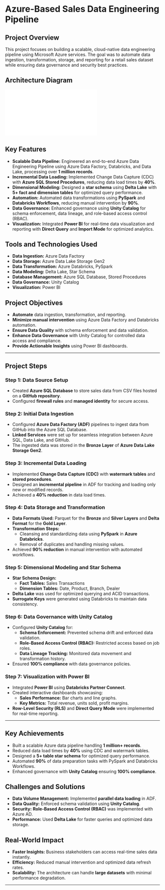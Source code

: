 # Azure-Based Sales Data Engineering Pipeline

## Project Overview
This project focuses on building a scalable, cloud-native data engineering pipeline using Microsoft Azure services. The goal was to automate data ingestion, transformation, storage, and reporting for a retail sales dataset while ensuring data governance and security best practices.

## Architecture Diagram
![Architecture Diagram](./architecture/sales_etl.pdf)

## Key Features
- **Scalable Data Pipeline:** Engineered an end-to-end Azure Data Engineering Pipeline using Azure Data Factory, Databricks, and Data Lake, processing over **1 million records**.
- **Incremental Data Loading:** Implemented Change Data Capture (CDC) with **Azure SQL Stored Procedures**, reducing data load times by **40%**.
- **Dimensional Modeling:** Designed a **star schema** using **Delta Lake** with **5+ fact and dimension tables** for optimized query performance.
- **Automation:** Automated data transformations using **PySpark** and **Databricks Workflows**, reducing manual intervention by **90%**.
- **Data Governance:** Enhanced governance using **Unity Catalog** for schema enforcement, data lineage, and role-based access control (RBAC).
- **Visualization:** Integrated **Power BI** for real-time data visualization and reporting with **Direct Query** and **Import Mode** for optimized analytics.

## Tools and Technologies Used
- **Data Ingestion:** Azure Data Factory
- **Data Storage:** Azure Data Lake Storage Gen2
- **Data Transformation:** Azure Databricks, PySpark
- **Data Modeling:** Delta Lake, Star Schema
- **Database Management:** Azure SQL Database, Stored Procedures
- **Data Governance:** Unity Catalog
- **Visualization:** Power BI

## Project Objectives
- **Automate** data ingestion, transformation, and reporting.
- **Minimize manual intervention** using Azure Data Factory and Databricks automation.
- **Ensure Data Quality** with schema enforcement and data validation.
- **Enhance Data Governance** with Unity Catalog for controlled data access and compliance.
- **Provide Actionable Insights** using Power BI dashboards.

---

## Project Steps

### Step 1: Data Source Setup
- Created **Azure SQL Database** to store sales data from CSV files hosted on a **GitHub repository**.
- Configured **firewall rules** and **managed identity** for secure access.

### Step 2: Initial Data Ingestion
- Configured **Azure Data Factory (ADF)** pipelines to ingest data from GitHub into the Azure SQL Database.
- **Linked Services** were set up for seamless integration between Azure SQL, Data Lake, and GitHub.
- The ingested data was stored in the **Bronze Layer** of **Azure Data Lake Storage Gen2**.

### Step 3: Incremental Data Loading
- Implemented **Change Data Capture (CDC)** with **watermark tables** and **stored procedures**.
- Designed an **incremental pipeline** in ADF for tracking and loading only new or modified records.
- Achieved a **40% reduction** in data load times.

### Step 4: Data Storage and Transformation
- **Data Formats Used:** Parquet for the **Bronze** and **Silver Layers** and **Delta Format** for the **Gold Layer**.
- **Transformation Steps:**
  - Cleansing and standardizing data using **PySpark** in **Azure Databricks**.
  - Removal of duplicates and handling missing values.
- Achieved **90% reduction** in manual intervention with automated workflows.

### Step 5: Dimensional Modeling and Star Schema
- **Star Schema Design:**
  - **Fact Tables:** Sales Transactions
  - **Dimension Tables:** Date, Product, Branch, Dealer
- **Delta Lake** was used for optimized querying and ACID transactions.
- **Surrogate Keys** were generated using Databricks to maintain data consistency.

### Step 6: Data Governance with Unity Catalog
- Configured **Unity Catalog** for:
  - **Schema Enforcement:** Prevented schema drift and enforced data validation.
  - **Role-Based Access Control (RBAC):** Restricted access based on job roles.
  - **Data Lineage Tracking:** Monitored data movement and transformation history.
- Ensured **100% compliance** with data governance policies.

### Step 7: Visualization with Power BI
- Integrated **Power BI** using **Databricks Partner Connect**.
- Created interactive dashboards showcasing:
  - **Sales Performance:** Bar charts and line graphs.
  - **Key Metrics:** Total revenue, units sold, profit margins.
- **Row-Level Security (RLS)** and **Direct Query Mode** were implemented for real-time reporting.

---

## Key Achievements
- Built a scalable Azure data pipeline handling **1 million+ records**.
- Reduced data load times by **40%** using CDC and watermark tables.
- Designed a **5+ table star schema** for optimized query performance.
- Automated **90%** of data preparation tasks with PySpark and Databricks Workflows.
- Enhanced governance with **Unity Catalog** ensuring **100% compliance**.

## Challenges and Solutions
- **Data Volume Management:** Implemented **parallel data loading** in ADF.
- **Data Quality:** Enforced schema validation using **Unity Catalog**.
- **Security:** **Role-Based Access Control (RBAC)** was implemented with Azure AD.
- **Performance:** Used **Delta Lake** for faster queries and optimized data storage.

## Real-World Impact
- **Faster Insights:** Business stakeholders can access real-time sales data instantly.
- **Efficiency:** Reduced manual intervention and optimized data refresh rates.
- **Scalability:** The architecture can handle **large datasets** with minimal performance degradation.

---




